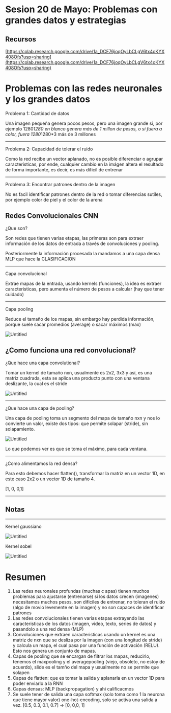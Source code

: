 # Sesion 20 de Mayo: Problemas con grandes datos y estrategias

## Recursos

[https://colab.research.google.com/drive/1a_DCF76joqOyLbCLgV6tx4oKYX408Ofs?usp=sharing](https://colab.research.google.com/drive/1a_DCF76joqOyLbCLgV6tx4oKYX408Ofs?usp=sharing)

# Problemas con las redes neuronales y los grandes datos

Problema 1: Cantidad de datos

Una imagen pequeña genera pocos pesos, pero una imagen grande si, por ejemplo 1280*1280 en blanco genera más de 1 millon de pesos, o si fuera a color, fuera 1280*1280*3 más de 3 millones

---

Problema 2: Capacidad de tolerar el ruido

Como la red recibe un vector aplanado, no es posible diferenciar o agrupar caracteristicas, por ende, cualquier cambio en la imágen altera el resultado de forma importante, es decir, es más dificil de entrenar

---

Problema 3: Encontrar patrones dentro de la imagen

No es facil identificar patrones dentro de la red o tomar diferencias sutiles, por ejemplo color de piel y el color de la arena

## Redes Convolucionales CNN

¿Que son?

Son redes que tienen varias etapas, las primeras son para extraer información de los datos de entrada a través de convoluciones y pooling.

Posteriormente la información procesada la mandamos a una capa densa MLP que hace la CLASIFICACION

---

Capa convolucional

Extrae mapas de la entrada, usando kernels (funciones), la idea es extraer caracteristicas, pero aumenta el número de pesos a calcular (hay que tener cuidado)

---

Capa pooling

Reduce el tamaño de los mapas, sin embargo hay perdida información, porque suele sacar promedios (average) o sacar máximos (max)

![Untitled](Academico/Universidad/2024-I/IA%20innovador%206e475b1c4af94d089299b50cd996aa08/Sesion%2020%20de%20Mayo%20Problemas%20con%20grandes%20datos%20y%20es%208fd7c5360ca64d62a76e08e5e46abc47/Untitled.png)

## ¿Como funciona una red convolucional?

¿Que hace una capa convolutional?

Tomar un kernel de tamaño nxn, usualmente es 2x2, 3x3 y así, es una matriz cuadrada, esta se aplica una producto punto con una ventana deslizante, la cual es el stride

![Untitled](Academico/Universidad/2024-I/IA%20innovador%206e475b1c4af94d089299b50cd996aa08/Sesion%2020%20de%20Mayo%20Problemas%20con%20grandes%20datos%20y%20es%208fd7c5360ca64d62a76e08e5e46abc47/Untitled%201.png)

---

¿Que hace una capa de pooling?

Una capa de pooling toma un segmento del mapa de tamaño nxn y nos lo convierte un valor, existe dos tipos: que permite solapar (stride), sin solapamiento.

![Untitled](Academico/Universidad/2024-I/IA%20innovador%206e475b1c4af94d089299b50cd996aa08/Sesion%2020%20de%20Mayo%20Problemas%20con%20grandes%20datos%20y%20es%208fd7c5360ca64d62a76e08e5e46abc47/Untitled%202.png)

Lo que podemos ver es que se toma el máximo, para cada ventana.

---

¿Como alimentamos la red densa?

Para esto debemos hacer flatten(), transformar la matriz en un vector 1D, en este caso 2x2 o un vector 1D de tamaño 4.

[1, 0, 0,1]

---

## Notas

---

Kernel gaussiano

![Untitled](Academico/Universidad/2024-I/IA%20innovador%206e475b1c4af94d089299b50cd996aa08/Sesion%2020%20de%20Mayo%20Problemas%20con%20grandes%20datos%20y%20es%208fd7c5360ca64d62a76e08e5e46abc47/Untitled%203.png)

Kernel sobel

![Untitled](Academico/Universidad/2024-I/IA%20innovador%206e475b1c4af94d089299b50cd996aa08/Sesion%2020%20de%20Mayo%20Problemas%20con%20grandes%20datos%20y%20es%208fd7c5360ca64d62a76e08e5e46abc47/Untitled%204.png)

# Resumen

1. Las redes neuronales profundas (muchas c apas) tienen muchos problemas para ajustarse (entrenarse) si los datos crecen (imagenes) necesitamos muchos pesos, son dificiles de entrenar, no toleran el ruido (algo de movio levemente en la imagen) y no son capaces de identificar patrones
2. Las redes convolucionales tienen varias etapas extrayendo las caracteristicas de los datos (imagen, video, texto, series de datos) y pasandolo a una red densa (MLP)
3. Convoluciones que extraen caracteristicas usando un kernel es una matriz de nxn que se desliza por la imagen (con una longitud de stride) y calcula un mapa, el cual pasa por una función de activación (RELU). Esto nos genera un conjunto de mapas.
4. Capas de pooling que se encargan de filtrar los mapas, reducirlo, tenemos el maxpooling y el averagepooling (viejo, obsoleto, no estoy de acuerdo), slide es el tamño del mapa y usualmente no se permite que solapen
5. Capas de flatten: que es tomar la salida y aplanarla en un vector 1D para poder enviarlo a la RNN
6. Capas densas: MLP (backpropagation) y ahi calificacmos
7. Se suele tener de salida una capa softmax (solo toma como 1 la neurona que tiene mayor valor) one-hot-encoding, solo se activa una salida a vez. [0.5, 0.3, 0.1, 0.7] → [0, 0,0, 1]